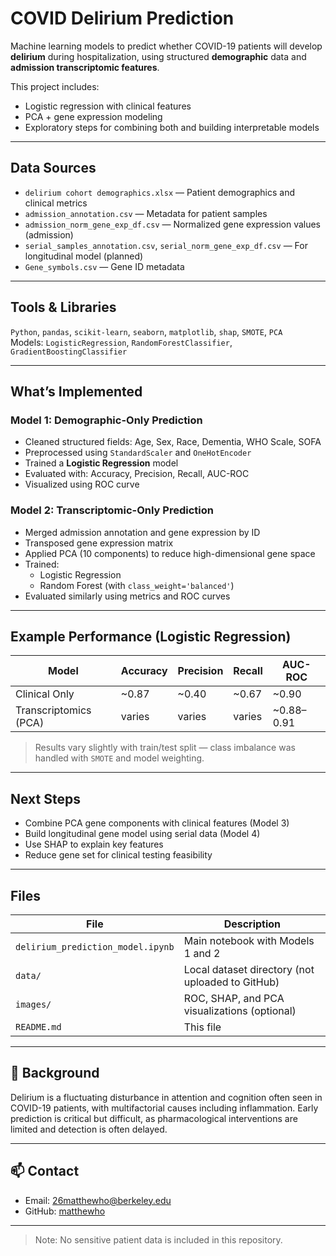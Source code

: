 # COVID Delirium Prediction

Machine learning models to predict whether COVID-19 patients will develop **delirium** during hospitalization, using structured **demographic** data and **admission transcriptomic features**.

This project includes:
- Logistic regression with clinical features
- PCA + gene expression modeling
- Exploratory steps for combining both and building interpretable models

---

## Data Sources

- `delirium cohort demographics.xlsx` — Patient demographics and clinical metrics
- `admission_annotation.csv` — Metadata for patient samples
- `admission_norm_gene_exp_df.csv` — Normalized gene expression values (admission)
- `serial_samples_annotation.csv`, `serial_norm_gene_exp_df.csv` — For longitudinal model (planned)
- `Gene_symbols.csv` — Gene ID metadata

---

## Tools & Libraries

`Python`, `pandas`, `scikit-learn`, `seaborn`, `matplotlib`, `shap`, `SMOTE`, `PCA`  
Models: `LogisticRegression`, `RandomForestClassifier`, `GradientBoostingClassifier`

---

## What’s Implemented

### Model 1: Demographic-Only Prediction

- Cleaned structured fields: Age, Sex, Race, Dementia, WHO Scale, SOFA
- Preprocessed using `StandardScaler` and `OneHotEncoder`
- Trained a **Logistic Regression** model
- Evaluated with: Accuracy, Precision, Recall, AUC-ROC
- Visualized using ROC curve

### Model 2: Transcriptomic-Only Prediction

- Merged admission annotation and gene expression by ID
- Transposed gene expression matrix
- Applied PCA (10 components) to reduce high-dimensional gene space
- Trained:
  - Logistic Regression
  - Random Forest (with `class_weight='balanced'`)
- Evaluated similarly using metrics and ROC curves

---

## Example Performance (Logistic Regression)

| Model | Accuracy | Precision | Recall | AUC-ROC |
|-------|----------|-----------|--------|---------|
| Clinical Only | ~0.87 | ~0.40 | ~0.67 | ~0.90 |
| Transcriptomics (PCA) | varies | varies | varies | ~0.88–0.91 |

> Results vary slightly with train/test split — class imbalance was handled with `SMOTE` and model weighting.

---

## Next Steps

- Combine PCA gene components with clinical features (Model 3)
- Build longitudinal gene model using serial data (Model 4)
- Use SHAP to explain key features
- Reduce gene set for clinical testing feasibility

---

## Files

| File | Description |
|------|-------------|
| `delirium_prediction_model.ipynb` | Main notebook with Models 1 and 2 |
| `data/` | Local dataset directory (not uploaded to GitHub) |
| `images/` | ROC, SHAP, and PCA visualizations (optional) |
| `README.md` | This file

---

## 🧠 Background

Delirium is a fluctuating disturbance in attention and cognition often seen in COVID-19 patients, with multifactorial causes including inflammation. Early prediction is critical but difficult, as pharmacological interventions are limited and detection is often delayed.

---

## 📫 Contact

- Email: [26matthewho@berkeley.edu](mailto:26matthewho@berkeley.edu)
- GitHub: [matthewho](https://github.com/matthewho)

---

> Note: No sensitive patient data is included in this repository.
